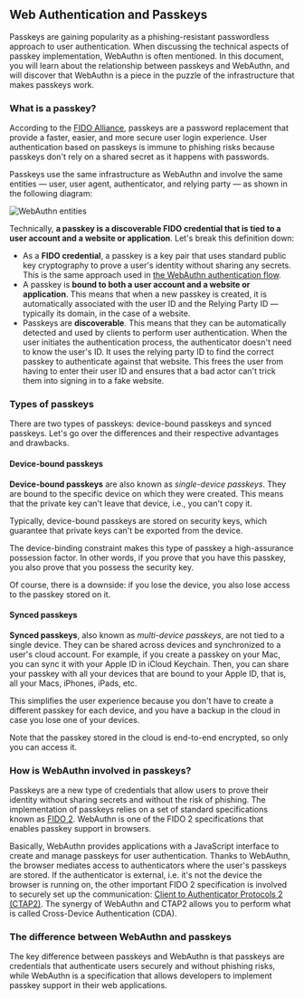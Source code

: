 ## Web Authentication and Passkeys

Passkeys are gaining popularity as a phishing-resistant passwordless approach to user authentication. When discussing the technical aspects of passkey implementation, WebAuthn is often mentioned. In this document, you will learn about the relationship between passkeys and WebAuthn, and will discover that WebAuthn is a piece in the puzzle of the infrastructure that makes passkeys work.

### What is a passkey?

According to the [FIDO Alliance](https://fidoalliance.org/), passkeys are a password replacement that provide a faster, easier, and more secure user login experience. User authentication based on passkeys is immune to phishing risks because passkeys don't rely on a shared secret as it happens with passwords.

Passkeys use the same infrastructure as WebAuthn and involve the same entities &mdash; user, user agent, authenticator, and relying party &mdash; as shown in the following diagram:

![WebAuthn entities](img/1-Web-Authentication-Entities.svg)

Technically, **a passkey is a discoverable FIDO credential that is tied to a user account and a website or application**. Let's break this definition down:

- As a **FIDO credential**, a passkey is a key pair that uses standard public key cryptography to prove a user's identity without sharing any secrets. This is the same approach used in [the WebAuthn authentication flow](https://webauthn.me/introduction).
- A passkey is **bound to both a user account and a website or application**. This means that when a new passkey is created, it is automatically associated with the user ID and the Relying Party ID &mdash; typically its domain, in the case of a website.
- Passkeys are **discoverable**. This means that they can be automatically detected and used by clients to perform user authentication. When the user initiates the authentication process, the authenticator doesn't need to know the user's ID. It uses the relying party ID to find the correct passkey to authenticate against that website. This frees the user from having to enter their user ID and ensures that a bad actor can't trick them into signing in to a fake website.

### Types of passkeys

There are two types of passkeys: device-bound passkeys and synced passkeys. Let's go over the differences and their respective advantages and drawbacks.

#### Device-bound passkeys

**Device-bound passkeys** are also known as *single-device passkeys*. They are bound to the specific device on which they were created. This means that the private key can't leave that device, i.e., you can't copy it.

Typically, device-bound passkeys are stored on security keys, which guarantee that private keys can't be exported from the device.

The device-binding constraint makes this type of passkey a high-assurance possession factor. In other words, if you prove that you have this passkey, you also prove that you possess the security key.

Of course, there is a downside: if you lose the device, you also lose access to the passkey stored on it.

#### Synced passkeys

**Synced passkeys**, also known as *multi-device passkeys*, are not tied to a single device. They can be shared across devices and synchronized to a user's cloud account. For example, if you create a passkey on your Mac, you can sync it with your Apple ID in iCloud Keychain. Then, you can share your passkey with all your devices that are bound to your Apple ID, that is, all your Macs, iPhones, iPads, etc.

This simplifies the user experience because you don't have to create a different passkey for each device, and you have a backup in the cloud in case you lose one of your devices.

Note that the passkey stored in the cloud is end-to-end encrypted, so only you can access it.

### How is WebAuthn involved in passkeys?

Passkeys are a new type of credentials that allow users to prove their identity without sharing secrets and without the risk of phishing. The implementation of passkeys relies on a set of standard specifications known as [FIDO 2](https://fidoalliance.org/fido2/). WebAuthn is one of the FIDO 2 specifications that enables passkey support in browsers.

Basically, WebAuthn provides applications with a JavaScript interface to create and manage passkeys for user authentication. Thanks to WebAuthn, the browser mediates access to authenticators where the user's passkeys are stored. If the authenticator is external, i.e. it's not the device the browser is running on, the other important FIDO 2 specification is involved to securely set up the communication: [Client to Authenticator Protocols 2 (CTAP2)](https://fidoalliance.org/specs/fido-v2.2-rd-20230321/fido-client-to-authenticator-protocol-v2.2-rd-20230321.html). The synergy of WebAuthn and CTAP2 allows you to perform what is called Cross-Device Authentication (CDA).

### The difference between WebAuthn and passkeys

The key difference between passkeys and WebAuthn is that passkeys are credentials that authenticate users securely and without phishing risks, while WebAuthn is a specification that allows developers to implement passkey support in their web applications.
